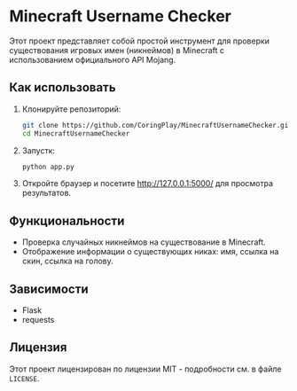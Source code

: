 # Minecraft Username Checker

Этот проект представляет собой простой инструмент для проверки существования игровых имен (никнеймов) в Minecraft с использованием официального API Mojang.

## Как использовать

1. Клонируйте репозиторий:

    ```bash
    git clone https://github.com/CoringPlay/MinecraftUsernameChecker.git
    cd MinecraftUsernameChecker
    ```
    
2. Запустк:

    ```bash
    python app.py
    ```

3. Откройте браузер и посетите http://127.0.0.1:5000/ для просмотра результатов.

## Функциональности

- Проверка случайных никнеймов на существование в Minecraft.
- Отображение информации о существующих никах: имя, ссылка на скин, ссылка на голову.

## Зависимости

- Flask
- requests

## Лицензия

Этот проект лицензирован по лицензии MIT - подробности см. в файле `LICENSE`.
